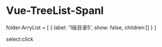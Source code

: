 # Vue-TreeList-Spanl
<!-- vue渲染页面递归 -->
<!-- 数据格式 -->
folder:ArryList = [
  {
    label: '1级目录5',
    show: false,
    children:[]
  }
]

  <!-- 点击事件 -->
select:click
